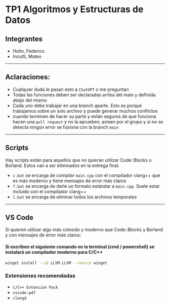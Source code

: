 # TP1 Algoritmos y Estructuras de Datos

## Integrantes

- Holm, Federico
- Incutti, Mateo

---

## Aclaraciones:

- Cualquier duda le pasan esto a `ChatGPT` o me preguntan
- Todas las funciones deben ser declaradas arriba del main y definida abajo del mismo
- Cada uno debe trabajar en una branch aparte. Esto es porque trabajamos sobre un solo archivo y puede generar muchos conflictos
- cuando terminen de hacer su parte y están seguros de que funciona hacen una `pull request` y no la aprueben, avisen por el grupo y si no se detecta ningún error se fusiona con la branch `main`

---

## Scripts

Hay scripts están para aquellos que no quieran utilizar Code::Blocks o Borland. Estos van a ser eliminados en la entrega final.

- `c.bat` se encarga de compilar `main.cpp` con el compilador clang++ que es más moderno y tiene mensajes de error más claros
- `f.bat` se encarga de darle un formato estándar a `main.cpp`. Suele estar incluido con el compilador clang++
- `l.bat` se encarga de eliminar todos los archivos temporales

---

## VS Code

Si quieren utilizar algo más cómodo y moderno que Code::Blocks y Borland y con mensajes de error más claros:

#### Si escriben el siguiente comando en la terminal (cmd / powershell) se instalará un compilador moderno para C/C++

```bash
winget install --id LLVM.LLVM --source winget
```

### Extensiones recomendadas

- `C/C++ Extension Pack`
- `vscode-pdf`
- `clangd`